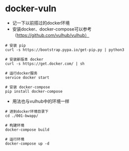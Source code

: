 # docker-vuln
- 记一下以前搭过的docker环境
- 安装docker、docker-compose可以参考（https://github.com/vulhub/vulhub）
```
# 安装 pip
curl -s https://bootstrap.pypa.io/get-pip.py | python3

# 安装新版本 docker
curl -s https://get.docker.com/ | sh

# 运行docker服务
service docker start

# 安装 docker-compose
pip install docker-compose
```
- 用法也与vulhub中的环境一样
```
# 进到docker环境目录下
cd ./001-bwapp/

# 构建环境
docker-compose build

# 运行环境
docker-compose up -d
```
